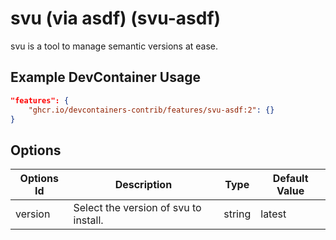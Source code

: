 
# svu (via asdf) (svu-asdf)

svu is a tool to manage semantic versions at ease.

## Example DevContainer Usage

```json
"features": {
    "ghcr.io/devcontainers-contrib/features/svu-asdf:2": {}
}
```

## Options

| Options Id | Description | Type | Default Value |
|-----|-----|-----|-----|
| version | Select the version of svu to install. | string | latest |


